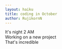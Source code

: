 ```yaml
---
layout: haiku
title: coding in October
author: RujikornN
---
```


It's night 2 AM<br>
Working on a new project<br>
That's incredible<br>
